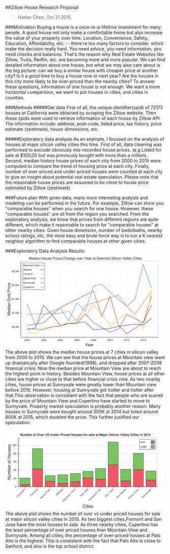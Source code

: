 ##Zillow House Research Proposal
> Hetian Chen, Oct 31 2015

###Motivation
Buying a house is a once-in-a-lifetime investment for many people. A good house not only make a comfortable home but also increase the value of your property over time. Location, Convenience, Safety, Education, Affordability, etc. -- there're too many factors to consider, which make the decision really hard. You need advice, you need information, you need checks and balances. That's the reason why Real Estate Websites like Zillow, Trulia, Redfin, etc. are becoming more and more popular. We can find detailed information about one house, but what we may also care about is the big picture: can we buy a similar house with cheaper price at another city? Is it a good time to buy a house now or next year? Are the houses in this city more likely to be over-priced than the nearby cities? To answer these questions, information of one house is not enough. We want a more horizontal comparision, we want to put houses in cities, and cities in counties.  

###Methods
#####Get data
First of all, the unique identifier(zpid) of 72173 houses at California were obtained by scraping the Zillow website. Then these zpids were used to retrieve information of each house by Zillow API. The information include: address, post-code, listed price, tax history, price estimate (zestimate), house dimensions, etc. 

#####Exploratory data analysis
As an example, I focused on the analysis of houses at major silicon valley cities this time. First of all, data cleaning was performed to exclude obviously mis-recorded house prices. (e.g Listed for sale at $100,00 but was previously bought with more than a million). Second, median history house prices of each city from 2000 to 2015 were computed to compare the trend of housing price at each city. Finally, number of over-priced and under-priced houses were counted at each city to give an insight about potential real estate speculation. Please note that the reasonable house prices are assumed to be close to house price estimated by Zillow (zestimate)

###Future plan
With given data, many more interesting analysis and modeling can be performed in the future. For example, Zillow can show you "comparable houses" when you search for one house. However, these "comparable houses" are all from the region you searched. From the exploratory analysis, we know that prices from different regions are quite different, which make it reasonable to search for "comparable houses" at other nearby cities. Given house dimension, number of beds/baths, nearby school ratings, etc, the most easy and brute force way is to run a K nearest neighbor algorithm to find comparable houses at other given cities.

###Exploratory Data Analysis Results:
![plot1](/plot1.png)
The above plot shows the median house prices at 7 cities in silicon valley from 2000 to 2015. We can see that the house prices at Mountain view went up dramatically after Google founded(1998), and dropped after 2007-2008 financial crisis. Now the median price at Mountain View are about to reach the highest point in history. Besides Mountain View, house prices at all other cities are higher or close to that before financial crisis now. As two nearby cities, house prices at Sunnyvale were greatly lower than Mountain view before 2010. However, housing at Sunnyvale got hotter and hotter after that.This observation is consistent with the fact that people who are scared by the price of Mountain View and Cupertino have started to move to Sunnyvale. Property market speculation is probably another reason. Many houses in Sunnyvale were bought around 300K at 2014 but listed around 800K at 2015, which doubled the price. This further justified our speculation. 

![plot1](/plot2.png)
The above plot shows the number of over vs under priced houses for sale at major silicon valley cities in 2015. As two biggest cities,Fremont and San Jose have the most houses to sale. As three nearby cities, Cupertino has the least percentage of over priced houses than Mountain View and Sunnyvale. Among all cities, the percentage of over-priced houses at Palo Alto is the highest. This is consistent with the fact that Palo Alto is close to Sanford, and also is the top school district.







